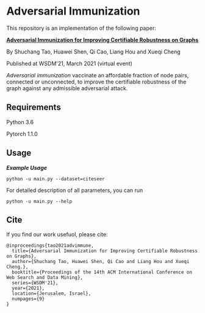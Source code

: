 
# Adversarial Immunization
This repository is an implementation of the following paper:

**[Adversarial Immunization
for Improving Certifiable Robustness on Graphs](https://arxiv.org/abs/2007.09647)**

By Shuchang Tao, Huawei Shen, Qi Cao, Liang Hou and Xueqi Cheng

Published at WSDM'21, March 2021 (virtual event)

*Adversarial immunization* vaccinate an affordable fraction of node pairs, connected or unconnected, to improve the certifiable robustness of the graph against any admissible adversarial attack.



## Requirements

Python 3.6

Pytorch 1.1.0



## Usage
***Example Usage***

`python -u main.py --dataset=citeseer `

For detailed description of all parameters, you can run

`python -u main.py --help`



## Cite

If you find our work usefuol, please cite:
```
@inproceedings{tao2021advimmune,
  title={Adversarial Immunization for Improving Certifiable Robustness on Graphs},
  author={Shuchang Tao, Huawei Shen, Qi Cao and Liang Hou and Xueqi Cheng.},
  booktitle={Proceedings of the 14th ACM International Conference on Web Search and Data Mining},
  series={WSDM'21},
  year={2021},
  location={Jerusalem, Israel},
  numpages={9}
}
```